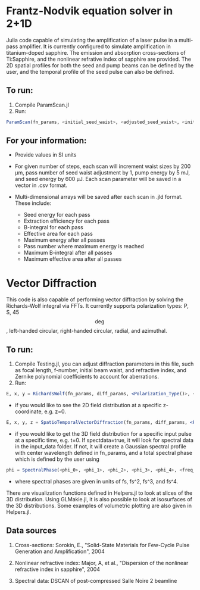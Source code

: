 # Frantz-Nodvik equation solver in 2+1D

Julia code capable of simulating the amplification of a laser pulse in a multi-pass amplifier. It is currently configured to simulate amplification in titanium-doped sapphire. The emission and absorption cross-sections of Ti:Sapphire, and the nonlinear refrative index of sapphire are provided. The 2D spatial profiles for both the seed and pump beams can be defined by the user, and the temporal profile of the seed pulse can also be defined. 

## To run: 
1) Compile ParamScan.jl
2) Run:
```julia
ParamScan(fn_params, <initial_seed_waist>, <adjusted_seed_waist>, <initial_pump_waist>, <initial_pump_energy>, <initial_seed_energy>, <number_of_steps_for_each_parameter>, <convert to LG Mode (true/false)>, <visualize during scan (true/false)>);
```

## For your information: 

- Provide values in SI units

- For given number of steps, each scan will increment waist sizes by 200 μm, pass number of seed waist adjustment by 1, pump energy by 5 mJ, and seed energy by 600 μJ. Each scan parameter will be saved in a vector in .csv format.

- Multi-dimensional arrays will be saved after each scan in .jld format. These include:
  - Seed energy for each pass
  - Extraction efficiency for each pass
  - B-integral for each pass
  - Effective area for each pass
  - Maximum energy after all passes
  - Pass number where maximum energy is reached
  - Maximum B-integral after all passes
  - Maximum effective area after all passes
 
# Vector Diffraction

This code is also capable of performing vector diffraction by solving the Richards-Wolf integral via FFTs. It currently supports polarization types: P, S, 45$$\deg$$, left-handed circular, right-handed circular, radial, and azimuthal. 

## To run:

1) Compile Testing.jl, you can adjust diffraction parameters in this file, such as focal length, f-number, initial beam waist, and refractive index, and Zernike polynomial coefficients to account for aberrations.
2) Run:
```julia
E, x, y = RichardsWolf(fn_params, diff_params, <Polarization_Type()>, <z_coordinate>, <OAM_index>, Z, aberration=(true/false), hole=(true/false));
```
- if you would like to see the 2D field distribution at a specific z-coordinate, e.g. z=0.

```julia
E, x, y, z = SpatioTemporalVectorDiffraction(fn_params, diff_params, <Polarization_Type()>, <z_min>, <z_max>, <z_steps>, <freq_steps>, <time_coordinate>, <OAM_index>, Z, aberration=(true/false), hole=(true/false), spectdata=(true/false))
```
- if you would like to get the 3D field distribution for a specific input pulse at a specific time, e.g. t=0. If spectdata=true, it will look for spectral data in the input_data folder. If not, it will create a Gaussian spectral profile with center wavelength defined in fn_params, and a total spectral phase which is defined by the user using
```julia
phi = SpectralPhase(<phi_0>, <phi_1>, <phi_2>, <phi_3>, <phi_4>, <freq_sample_vector>, <center_freq>)
```
- where spectral phases are given in units of fs, fs^2, fs^3, and fs^4.

There are visualization functions defined in Helpers.jl to look at slices of the 3D distribution. Using GLMakie.jl, it is also possible to look at isosurfaces of the 3D distributions. Some examples of volumetric plotting are also given in Helpers.jl.


## Data sources 
1) Cross-sections: Sorokin, E., "Solid-State Materials for Few-Cycle Pulse Generation and Amplification", 2004

2) Nonlinear refractive index: Major, A, et al., "Dispersion of the nonlinear refractive index in sapphire", 2004

3) Spectral data: DSCAN of post-compressed Salle Noire 2 beamline
